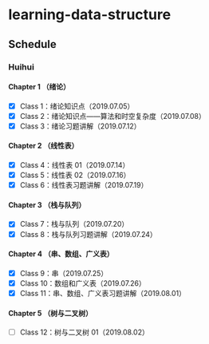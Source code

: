 # learning-data-structure

## Schedule

### Huihui

#### Chapter 1 （绪论）
- [x] Class 1：绪论知识点（2019.07.05）
- [x] Class 2：绪论知识点——算法和时空复杂度（2019.07.08）
- [x] Class 3：绪论习题讲解（2019.07.12）

#### Chapter 2 （线性表）
- [x] Class 4：线性表 01（2019.07.14）
- [x] Class 5：线性表 02（2019.07.16）
- [x] Class 6：线性表习题讲解（2019.07.19）

#### Chapter 3 （栈与队列）
- [x] Class 7：栈与队列（2019.07.20）
- [x] Class 8：栈与队列习题讲解（2019.07.24）

#### Chapter 4 （串、数组、广义表）
- [x] Class 9：串（2019.07.25）
- [x] Class 10：数组和广义表（2019.07.26）
- [x] Class 11：串、数组、广义表习题讲解（2019.08.01）

#### Chapter 5 （树与二叉树）
- [ ] Class 12：树与二叉树 01（2019.08.02）